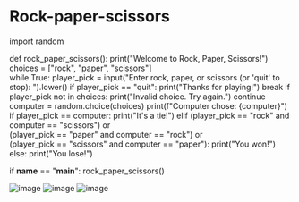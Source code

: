 # Rock-paper-scissors

import random

def rock_paper_scissors():
    print("Welcome to Rock, Paper, Scissors!")
    choices = ["rock", "paper", "scissors"]    
    while True:
        player_pick = input("Enter rock, paper, or scissors (or 'quit' to stop): ").lower()
        if player_pick == "quit":
            print("Thanks for playing!")
            break
        if player_pick not in choices:
            print("Invalid choice. Try again.")
            continue   
             computer = random.choice(choices)
        print(f"Computer chose: {computer}")        
        if player_pick == computer:
            print("It's a tie!")
        elif (player_pick == "rock" and computer == "scissors") or \
             (player_pick == "paper" and computer == "rock") or \
             (player_pick == "scissors" and computer == "paper"):
            print("You won!")
        else:
            print("You lose!")

if __name__ == "__main__":
    rock_paper_scissors()

       
![image](https://github.com/user-attachments/assets/bbfe6850-3e43-4b36-aefd-e4eacb3b0931)
![image](https://github.com/user-attachments/assets/22d4c3d1-fbaf-43c3-9ce0-32ab95fa94dd)
![image](https://github.com/user-attachments/assets/2119657e-93b4-4873-934e-410e84262bf7)


